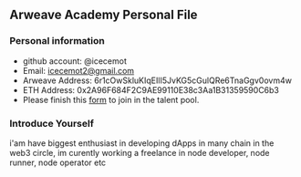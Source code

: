 ## Arweave Academy Personal File

### Personal information

- github account: @icecemot
- Email: icecemot2@gmail.com
- Arweave Address: 6r1cOwSkluKIqEIlI5JvKG5cGulQRe6TnaGgv0ovm4w
- ETH Address: 0x2A96F684F2C9AE99110E38c3Aa1B31359590C6b3
- Please finish this [form](https://docs.google.com/forms/d/e/1FAIpQLSfWA5fIIcBgmRppm3jNz5vmf9Mai_QMVil-2pO4r7YKn_Zhtw/viewform?usp=sf_link) to join in the talent pool.

### Introduce Yourself
 i'am have biggest enthusiast in developing dApps in many chain in the web3 circle, im curently working a freelance in node developer, node runner, node operator etc
